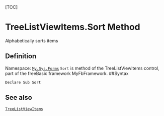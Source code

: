 [TOC]
# TreeListViewItems.Sort Method
Alphabetically sorts items
## Definition
Namespace: [`My.Sys.Forms`](My.Sys.Forms.md)
`Sort` is method of the TreeListViewItems control, part of the freeBasic framework MyFbFramework.
##Syntax
```freeBasic
Declare Sub Sort
```

## See also
[`TreeListViewItems`](TreeListViewItems.md)
